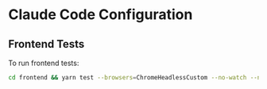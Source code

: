# Claude Code Configuration

## Frontend Tests

To run frontend tests:
```bash
cd frontend && yarn test --browsers=ChromeHeadlessCustom --no-watch --no-progress
```